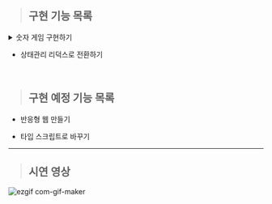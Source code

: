 > ## 구현 기능 목록

<details>
<summary>숫자 게임 구현하기</summary>
<div markdown="1">

- 컴퓨터가 각 자리의 숫자가 모두 다른 세자리 수 뽑게 하기  

- 인풋 태그 값으로 문자열을 입력하거나 혹은 세자리 수를 입력하고 제출 버튼 누르면 안내문구 내보내기  

- 입력한 값에 따른 결과 보여주기 (스트라이크, 볼, 포볼)  

- 실행 결과 기록하는 공간 만들기

- 1 입력했을 경우 게임 재시작, 2 입력했을 경우 게임 종료 문구 띄우기
  
- 전광판 부분에서 새로운 값 추가 시 스크롤 자동으로 내려가게 하기

</div>
</details>

- 상태관리 리덕스로 전환하기
  
<br />

> ## 구현 예정 기능 목록

- 반응형 웹 만들기

- 타입 스크립트로 바꾸기

----------------------------------------------------

> ## 시연 영상

![ezgif com-gif-maker](https://user-images.githubusercontent.com/79782594/158919267-5f14cb78-6e0b-4ebb-8e52-f56a8de509fb.gif)
